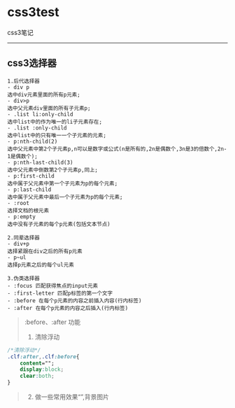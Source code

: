 # css3test
css3笔记

-------------------------

## css3选择器
	1.后代选择器
	- div p
	选中div元素里面的所有p元素;
	- div>p
	选中父元素div里面的所有子元素p;
	- .list li:only-child
	选中list中的作为唯一的li子元素存在;
	- .list :only-child
	选中list中的只有唯一一个子元素的元素;
	- p:nth-child(2)
	选中父元素中第2个子元素p,n可以是数字或公式(n是所有的,2n是偶数个,3n是3的倍数个,2n-1是偶数个);
	- p:nth-last-child(3)
	选中父元素中倒数第2个子元素p,同上;
	- p:first-child
	选中属于父元素中第一个子元素为p的每个元素;
	- p:last-child
	选中属于父元素中最后一个子元素为p的每个元素;
	- :root
	选择文档的根元素 
	- p:empty
	选中没有子元素的每个p元素(包括文本节点)
	
	2.同辈选择器
	- div+p
	选择紧跟在div之后的所有p元素
	- p~ul
	选择p元素之后的每个ul元素
	
	3.伪类选择器
	- :focus 匹配获得焦点的input元素
	- :first-letter 匹配p标签的第一个文字
	- :before 在每个p元素的内容之前插入内容(行内标签)
	- :after 在每个p元素的内容之后插入(行内标签)

> :before、:after 功能
> 1. 清除浮动
```css
/*清除浮动*/
.clf:after,.clf:before{
	content="";
	display:block;
	clear:both;
}
```
> 2. 做一些常用效果“”,背景图片



